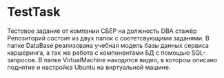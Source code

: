 # TestTask
Тестовое задание от компании СБЕР на должность DBA стажёр
Репозиторий состоит из двух папок c  соотетсвующими заданями.
В папке DataBase реализована учебная модель базы данных сервиса каршеринга, а так же работа с компонентами БД с помощью SQL-запросов.
В папке VirtualMachine находится видео, в котором описано поднятие и настройка Ubuntu на виртуальной машине.

